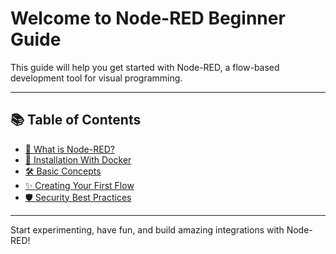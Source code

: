 # Welcome to Node-RED Beginner Guide

This guide will help you get started with Node-RED, a flow-based development tool for visual programming.

---

## 📚 Table of Contents

- [🚀 What is Node-RED?](installation.md#what-is-node-red)
- [🐳 Installation With Docker](installation.md)
- [🛠️ Basic Concepts](concepts.md)
- [✨ Creating Your First Flow](first-flow.md)
- [🛡️ Security Best Practices](security.md)

---

Start experimenting, have fun, and build amazing integrations with Node-RED!
